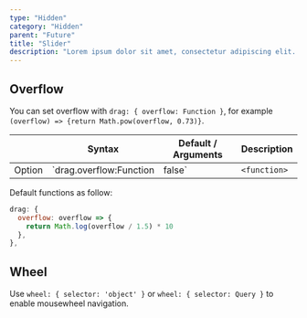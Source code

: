 ```yaml
---
type: "Hidden"
category: "Hidden"
parent: "Future"
title: "Slider"
description: "Lorem ipsum dolor sit amet, consectetur adipiscing elit. Nunc tempus laoreet leo sit amet iaculis."
---
```


## Overflow	

You can set overflow with `drag: { overflow: Function }`, for example `(overflow) => {return Math.pow(overflow, 0.73)}`.	

<div class="xt-overflow-sub overflow-y-hidden overflow-x-scroll my-5 xt-my-auto w-full">	

|                         | Syntax                                    | Default / Arguments                       | Description                   |	
| ----------------------- | ----------------------------------------- | ----------------------------- | ----------------------------- |	
| Option                  | `drag.overflow:Function|false`                          | `<function>`        | Function for drag overflow             |	

</div>	

Default functions as follow:

```js
drag: {
  overflow: overflow => {
    return Math.log(overflow / 1.5) * 10
  },
},
```

## Wheel	

Use `wheel: { selector: 'object' }` or `wheel: { selector: Query }` to enable mousewheel navigation.	

<demo>	
  <demoinline src="demos/components/slider/wheel">	
  </demoinline>	
</demo>	
